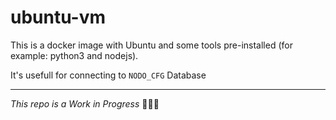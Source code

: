 # ubuntu-vm

This is a docker image with Ubuntu and some tools pre-installed (for example: python3 and nodejs).

It's usefull for connecting to `NODO_CFG` Database

---

_This repo is a Work in Progress_ 👷🏻‍♂️


